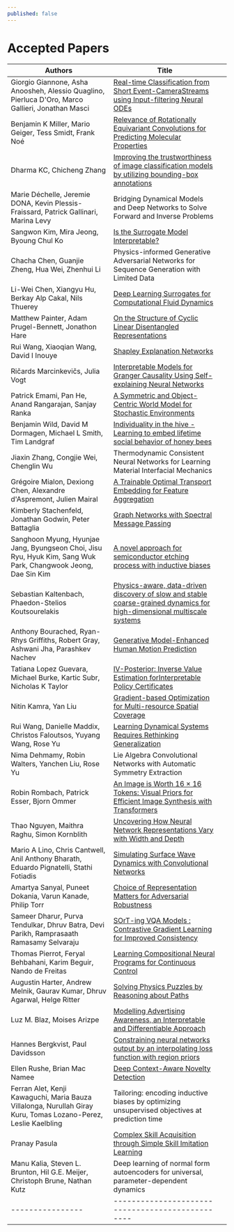 ```yaml
---
published: false
---
```


<h1 class="h2 text-center pt-3 pb-5">Accepted Papers</h1>

<div class="table-sm table-hover d-flex justify-content-center" markdown="1">

| Authors        | Title                                          | |
|----------------|------------------------------------------------|-|
| Giorgio Giannone, Asha Anoosheh, Alessio Quaglino, Pierluca D'Oro, Marco Gallieri, Jonathan Masci | [Real-time Classification from Short Event-CameraStreams using Input-filtering Neural ODEs](/papers/2.pdf) |
| Benjamin K Miller, Mario Geiger, Tess Smidt, Frank Noé | [Relevance of Rotationally Equivariant Convolutions for Predicting Molecular Properties](/papers/3.pdf) |
| Dharma KC, Chicheng Zhang | [Improving the trustworthiness of image classification models by utilizing bounding-box annotations](/papers/4.pdf) |
| Marie Déchelle, Jeremie DONA, Kevin Plessis-Fraissard, Patrick Gallinari, Marina Levy | Bridging Dynamical Models and Deep Networks to Solve Forward and Inverse Problems |
| Sangwon Kim, Mira Jeong, Byoung Chul Ko | [Is the Surrogate Model Interpretable?](/papers/6.pdf) |
| Chacha Chen, Guanjie Zheng, Hua Wei, Zhenhui Li | Physics-informed Generative Adversarial Networks for Sequence Generation with Limited Data |
| Li-Wei Chen, Xiangyu Hu, Berkay Alp Cakal, Nils Thuerey | [Deep Learning Surrogates for Computational Fluid Dynamics](/papers/8.pdf) |
| Matthew Painter, Adam Prugel-Bennett, Jonathon Hare | [On the Structure of Cyclic Linear Disentangled Representations](/papers/9.pdf) |
| Rui Wang, Xiaoqian Wang, David I Inouye | [Shapley Explanation Networks](/papers/10.pdf) |
| Ričards Marcinkevičs, Julia Vogt | [Interpretable Models for Granger Causality Using Self-explaining Neural Networks](/papers/11.pdf) |
| Patrick Emami, Pan He, Anand Rangarajan, Sanjay Ranka | [A Symmetric and Object-Centric World Model for Stochastic Environments](/papers/12.pdf) |
| Benjamin Wild, David M Dormagen, Michael L Smith, Tim Landgraf | [Individuality in the hive - Learning to embed lifetime social behavior of honey bees](/papers/13.pdf) |
| Jiaxin Zhang, Congjie Wei, Chenglin Wu | Thermodynamic Consistent Neural Networks for Learning Material Interfacial Mechanics |
| Grégoire Mialon, Dexiong Chen, Alexandre d'Aspremont, Julien Mairal | [A Trainable Optimal Transport Embedding for Feature Aggregation](/papers/17.pdf) |
| Kimberly Stachenfeld, Jonathan Godwin, Peter Battaglia | [Graph Networks with Spectral Message Passing](/papers/19.pdf) |
| Sanghoon Myung, Hyunjae Jang, Byungseon Choi, Jisu Ryu, Hyuk Kim, Sang Wuk Park, Changwook Jeong, Dae Sin Kim | [A novel approach for semiconductor etching process with inductive biases](/papers/20.pdf) |
| Sebastian Kaltenbach, Phaedon-Stelios Koutsourelakis | [Physics-aware, data-driven discovery of slow and stable coarse-grained dynamics for high-dimensional multiscale systems](/papers/22.pdf) |
| Anthony Bourached, Ryan-Rhys Griffiths, Robert Gray, Ashwani Jha, Parashkev Nachev | [Generative Model-Enhanced Human Motion Prediction](/papers/24.pdf) |
| Tatiana Lopez Guevara, Michael Burke, Kartic Subr, Nicholas K Taylor | [IV-Posterior: Inverse Value Estimation forInterpretable Policy Certificates](/papers/25.pdf) |
| Nitin Kamra, Yan Liu | [Gradient-based Optimization for Multi-resource Spatial Coverage](/papers/26.pdf) |
| Rui Wang, Danielle Maddix, Christos Faloutsos, Yuyang Wang, Rose Yu | [Learning Dynamical Systems Requires Rethinking Generalization](/papers/27.pdf) |
| Nima Dehmamy, Robin Walters, Yanchen Liu, Rose Yu | Lie Algebra Convolutional Networks with Automatic Symmetry Extraction |
| Robin Rombach, Patrick Esser, Bjorn Ommer | [An Image is Worth 16 × 16 Tokens: Visual Priors for Efficient Image Synthesis with Transformers](/papers/29.pdf) |
| Thao Nguyen, Maithra Raghu, Simon Kornblith | [Uncovering How Neural Network Representations Vary with Width and Depth](/papers/30.pdf) |
| Mario A Lino, Chris Cantwell, Anil Anthony Bharath, Eduardo Pignatelli, Stathi Fotiadis | [Simulating Surface Wave Dynamics with Convolutional Networks](/papers/31.pdf) |
| Amartya Sanyal, Puneet Dokania, Varun Kanade, Philip Torr | [Choice of Representation Matters for Adversarial Robustness](/papers/33.pdf) |
| Sameer Dharur, Purva Tendulkar, Dhruv Batra, Devi Parikh, Ramprasaath Ramasamy Selvaraju | [SOrT-ing VQA Models : Contrastive Gradient Learning for Improved Consistency](/papers/35.pdf) |
| Thomas Pierrot, Feryal Behbahani, Karim Beguir, Nando de Freitas | [Learning Compositional Neural Programs for Continuous Control](/papers/36.pdf) |
| Augustin Harter, Andrew Melnik, Gaurav Kumar, Dhruv Agarwal, Helge Ritter | [Solving Physics Puzzles by Reasoning about Paths](/papers/38.pdf) |
| Luz M. Blaz, Moises Arizpe | [Modelling Advertising Awareness, an Interpretable and Differentiable Approach](/papers/39.pdf) |
| Hannes Bergkvist, Paul Davidsson | [Constraining neural networks output by an interpolating loss function with region priors](/papers/40.pdf) |
| Ellen Rushe, Brian Mac Namee | [Deep Context-Aware Novelty Detection](/papers/41.pdf) |
| Ferran Alet, Kenji Kawaguchi, Maria Bauza Villalonga, Nurullah Giray Kuru, Tomas Lozano-Perez, Leslie Kaelbling | Tailoring: encoding inductive biases by optimizing unsupervised objectives at prediction time |
| Pranay Pasula | [Complex Skill Acquisition through Simple Skill Imitation Learning](/papers/45.pdf) |
| Manu Kalia, Steven L. Brunton, Hil G.E. Meijer, Christoph Brune, Nathan Kutz | Deep learning of normal form autoencoders for universal, parameter-dependent dynamics |
|----------------|------------------------------------------------|

</div>
